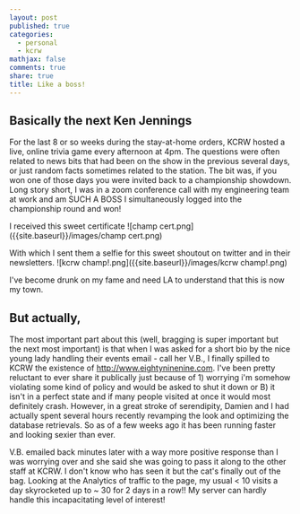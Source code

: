 ```yaml
---
layout: post
published: true
categories:
  - personal
  - kcrw
mathjax: false
comments: true
share: true
title: Like a boss!
---
```

## Basically the next Ken Jennings

For the last 8 or so weeks during the stay-at-home orders, KCRW hosted a live, online trivia game every afternoon at 4pm. The questions were often related to news bits that had been on the show in the previous several days, or just random facts sometimes related to the station. The bit was, if you won one of those days you were invited back to a championship showdown. Long story short, I was in a zoom conference call with my engineering team at work and am SUCH A BOSS I simultaneously logged into the championship round and won!

I received this sweet certificate
![champ cert.png]({{site.baseurl}}/images/champ cert.png)

With which I sent them a selfie for this sweet shoutout on twitter and in their newsletters.
![kcrw champ!.png]({{site.baseurl}}/images/kcrw champ!.png)

I've become drunk on my fame and need LA to understand that this is now my town.

## But actually, 

The most important part about this (well, bragging is super important but the next most important) is that when I was asked for a short bio by the nice young lady handling their events email - call her V.B., I finally spilled to KCRW the existence of <http://www.eightyninenine.com>. I've been pretty reluctant to ever share it publically just because of 1) worrying i'm somehow violating some kind of policy and would be asked to shut it down or B) it isn't in a perfect state and if many people visited at once it would most definitely crash. However, in a great stroke of serendipity, Damien and I had actually spent several hours recently revamping the look and optimizing the database retrievals. So as of a few weeks ago it has been running faster and looking sexier than ever. 

V.B. emailed back minutes later with a way more positive response than I was worrying over and she said she was going to pass it along to the other staff at KCRW. I don't know who has seen it but the cat's finally out of the bag. Looking at the Analytics of traffic to the page, my usual < 10 visits a day skyrocketed up to ~ 30 for 2 days in a row!! My server can hardly handle this incapacitating level of interest!